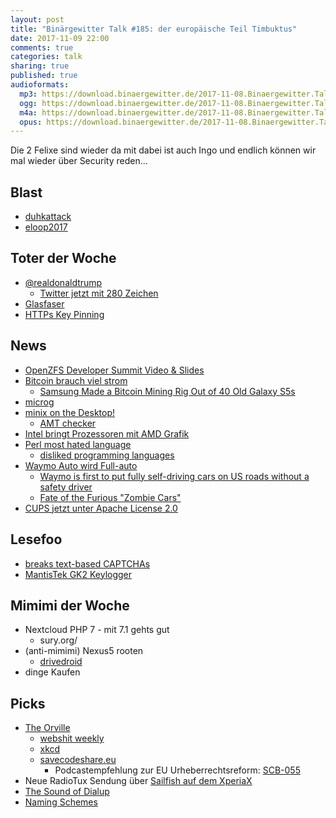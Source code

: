 ```yaml
---
layout: post
title: "Binärgewitter Talk #185: der europäische Teil Timbuktus"
date: 2017-11-09 22:00
comments: true
categories: talk
sharing: true
published: true
audioformats:
  mp3: https://download.binaergewitter.de/2017-11-08.Binaergewitter.Talk.185.mp3
  ogg: https://download.binaergewitter.de/2017-11-08.Binaergewitter.Talk.185.ogg
  m4a: https://download.binaergewitter.de/2017-11-08.Binaergewitter.Talk.185.m4a
  opus: https://download.binaergewitter.de/2017-11-08.Binaergewitter.Talk.185.opus
---
```

Die 2 Felixe sind wieder da mit dabei ist auch Ingo und endlich können wir mal wieder über Security reden...


## Blast
 - [duhkattack](https://duhkattack.com/)
 - [eloop2017](http://eloop.org)

## Toter der Woche
- [@realdonaldtrump](https://www.golem.de/news/11-minuten-twitter-angesteller-schaltet-realdonaldtrump-offline-1711-130953.html)
   * [Twitter jetzt mit 280 Zeichen](https://www.heise.de/newsticker/meldung/Twitter-verdoppelt-maximale-Laenge-der-Tweets-auf-280-Zeichen-3883047.html)
- [Glasfaser](https://www.heise.de/newsticker/meldung/Kommentar-Glasfaser-fuer-alle-Welch-ein-Unfug-3877576.html)
- [HTTPs Key Pinning](https://www.heise.de/security/meldung/HTTPS-Verschluesselung-Google-verabschiedet-sich-vom-Pinning-3876078.html)

## News
- [OpenZFS Developer Summit Video & Slides](http://www.open-zfs.org/wiki/OpenZFS_Developer_Summit_2017)
- [Bitcoin brauch viel strom](https://motherboard.vice.com/en_us/article/ywbbpm/bitcoin-mining-electricity-consumption-ethereum-energy-climate-change)
  * [Samsung Made a Bitcoin Mining Rig Out of 40 Old Galaxy S5s](
https://motherboard.vice.com/amp/en_us/article/3kvdv9/samsung-upcycling-galaxy-s5-bitcoin-mining-rig)
- [microg](https://www.heise.de/newsticker/meldung/LineageOS-Ableger-vermeidet-Google-Code-3879358.html)
- [minix on the Desktop!](https://www.networkworld.com/article/3236064/servers/minix-the-most-popular-os-in-the-world-thanks-to-intel.html)
  * [AMT checker](https://github.com/mjg59/mei-amt-check )
- [Intel bringt Prozessoren mit AMD Grafik](
https://www.heise.de/newsticker/meldung/Intel-laesst-die-Bombe-platzen-Core-Prozessor-mit-integrierter-AMD-GPU-kommt-Anfang-2018-3880444.html)
- [Perl most hated language](https://www.theregister.co.uk/2017/10/31/perl_most_hated_language/)
  * [disliked programming languages](https://stackoverflow.blog/2017/10/31/disliked-programming-languages/)
- [Waymo Auto wird Full-auto](https://www.theregister.co.uk/2017/10/31/google_waymo_ditched_autopilot/)
  * [Waymo is first to put fully self-driving cars on US roads without a safety driver](https://www.theverge.com/2017/11/7/16615290/waymo-self-driving-safety-driver-chandler-autonomous)
  * [Fate of the Furious "Zombie Cars"](https://www.youtube.com/watch?v=snF_SP173wA)
- [CUPS jetzt unter Apache License 2.0](https://github.com/apple/cups/blob/master/LICENSE)


## Lesefoo

- [breaks text-based CAPTCHAs](http://science.sciencemag.org/content/early/2017/10/26/science.aag2612.full)
- [MantisTek GK2 Keylogger](http://www.tomshardware.com/news/mantistek-gk2-collects-typed-keys,35850.html)

## Mimimi der Woche
- Nextcloud PHP 7 - mit 7.1 gehts gut
    - sury.org/
- (anti-mimimi) Nexus5 rooten
  * [drivedroid](https://softwarebakery.com/projects/drivedroid)
- dinge Kaufen

## Picks

- [The Orville](https://en.wikipedia.org/wiki/The_Orville)
  - [webshit weekly](http://n-gate.com/hackernews/2017/11/07/0/)
  - [xkcd](https://www.xkcd.com/488/)
  - [savecodeshare.eu](https://savecodeshare.eu/)
    - Podcastempfehlung zur EU Urheberrechtsreform: [SCB-055](https://sourcecode.berlin/2017/10/07/scb-055/)
- Neue RadioTux Sendung über [Sailfish auf dem XperiaX](https://www.radiotux.de/index.php?/archives/8033-RadioTux-Sendung-Oktober-2017.html)
- [The Sound of Dialup](http://www.windytan.com/2012/11/the-sound-of-dialup-pictured.html)
- [Naming Schemes](https://namingschemes.com/)
